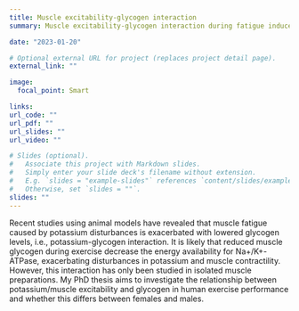 ```yaml
---
title: Muscle excitability-glycogen interaction
summary: Muscle excitability-glycogen interaction during fatigue induced by high intensity exercise in females and males.

date: "2023-01-20"

# Optional external URL for project (replaces project detail page).
external_link: ""

image:
  focal_point: Smart

links:
url_code: ""
url_pdf: ""
url_slides: ""
url_video: ""

# Slides (optional).
#   Associate this project with Markdown slides.
#   Simply enter your slide deck's filename without extension.
#   E.g. `slides = "example-slides"` references `content/slides/example-slides.md`.
#   Otherwise, set `slides = ""`.
slides: ""
---
```


Recent studies using animal models have revealed that muscle fatigue caused by potassium disturbances is exacerbated with lowered glycogen levels, i.e., potassium-glycogen interaction. It is likely that reduced muscle glycogen during exercise decrease the energy availability for Na+/K+-ATPase, exacerbating disturbances in potassium and muscle contractility. However, this interaction has only been studied in isolated muscle preparations. My PhD thesis aims to investigate the relationship between potassium/muscle excitability and glycogen in human exercise performance and whether this differs between females and males.